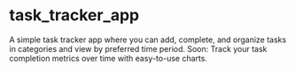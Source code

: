 # task_tracker_app
A simple task tracker app where you can add, complete, and organize tasks in categories and view by preferred time period. Soon: Track your task completion metrics over time with easy-to-use charts.
